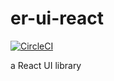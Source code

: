 # er-ui-react

[![CircleCI](https://circleci.com/gh/liuernan/er-ui-react/tree/main.svg?style=svg)](https://circleci.com/gh/liuernan/er-ui-react/tree/main)

a React UI library
